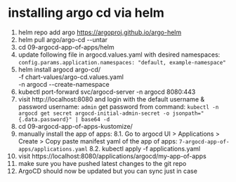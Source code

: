 # installing argo cd via helm

1. helm repo add argo https://argoproj.github.io/argo-helm
2. helm pull argo/argo-cd --untar 
3. cd 09-argocd-app-of-apps/helm
4. update  following file in argocd.values.yaml with desired namespaces:
  `config.params.application.namespaces: "default, example-namespace"`
5. helm install argocd argo-cd/ \
    -f chart-values/argo-cd.values.yaml \
    -n argocd --create-namespace
6. kubectl port-forward svc/argocd-server -n argocd 8080:443
7. visit http://localhost:8080 and login with the default username & password
    username: `admin`
    get password from command: `kubectl -n argocd get secret argocd-initial-admin-secret -o jsonpath="{.data.password}" | base64 -d`
8. cd 09-argocd-app-of-apps-kustomize/
9. manually install the app of apps:
    8.1. Go to argocd UI >  Applications > Create > Copy paste manifest yaml of the app of apps: `7-argocd-app-of-apps/applications.yaml`
    8.2. kubectl apply -f applications.yaml 
10. visit https://localhost:8080/applications/argocd/my-app-of-apps
11. make sure you have pushed latest changes to the git repo
12. ArgoCD should now be updated but you can sync just in case

